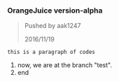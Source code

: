 ### OrangeJuice version-alpha 

> Pushed by aak1247
>
> 2016/11/19



`this is a paragraph of codes`



1. now, we are at the branch "test".
2. end
